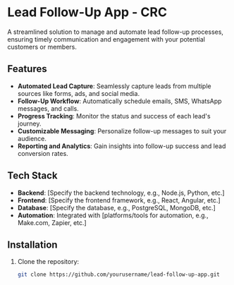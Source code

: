 # Lead Follow-Up App - CRC

A streamlined solution to manage and automate lead follow-up processes, ensuring timely communication and engagement with your potential customers or members.

## Features

- **Automated Lead Capture**: Seamlessly capture leads from multiple sources like forms, ads, and social media.
- **Follow-Up Workflow**: Automatically schedule emails, SMS, WhatsApp messages, and calls.
- **Progress Tracking**: Monitor the status and success of each lead's journey.
- **Customizable Messaging**: Personalize follow-up messages to suit your audience.
- **Reporting and Analytics**: Gain insights into follow-up success and lead conversion rates.

## Tech Stack

- **Backend**: [Specify the backend technology, e.g., Node.js, Python, etc.]
- **Frontend**: [Specify the frontend framework, e.g., React, Angular, etc.]
- **Database**: [Specify the database, e.g., PostgreSQL, MongoDB, etc.]
- **Automation**: Integrated with [platforms/tools for automation, e.g., Make.com, Zapier, etc.]

## Installation

1. Clone the repository:
   ```bash
   git clone https://github.com/yourusername/lead-follow-up-app.git
